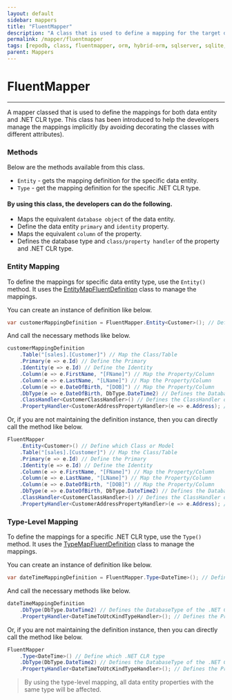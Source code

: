 ```yaml
---
layout: default
sidebar: mappers
title: "FluentMapper"
description: "A class that is used to define a mapping for the target data entity in a fluent way."
permalink: /mapper/fluentmapper
tags: [repodb, class, fluentmapper, orm, hybrid-orm, sqlserver, sqlite, mysql, postgresql]
parent: Mappers
---
```


# FluentMapper

---

A mapper classed that is used to define the mappings for both data entity and .NET CLR type. This class has been introduced to help the developers manage the mappings implicitly (by avoiding decorating the classes with different attributes).

### Methods

Below are the methods available from this class.

- `Entity` - gets the mapping definition for the specific data entity.
- `Type` - get the mapping definition for the specific .NET CLR type.

#### By using this class, the developers can do the following.

- Maps the equivalent `database object` of the data entity.
- Define the data entity `primary` and `identity` property.
- Maps the equivalent `column` of the property.
- Defines the database type and `class/property handler` of the property and .NET CLR type.

### Entity Mapping

To define the mappings for specific data entity type, use the `Entity()` method. It uses the [EntityMapFluentDefinition](/class/entitymapfluentdefinition) class to manage the mappings.

You can create an instance of definition like below.

```csharp
var customerMappingDefinition = FluentMapper.Entity<Customer>(); // Define which Class or Model
```

And call the necessary methods like below.

```csharp
customerMappingDefinition
    .Table("[sales].[Customer]") // Map the Class/Table
    .Primary(e => e.Id) // Define the Primary
    .Identity(e => e.Id) // Define the Identity
    .Column(e => e.FirstName, "[FName]") // Map the Property/Column
    .Column(e => e.LastName, "[LName]") // Map the Property/Column
    .Column(e => e.DateOfBirth, "[DOB]") // Map the Property/Column
    .DbType(e => e.DateOfBirth, DbType.DateTime2) // Defines the DatabaseType of the Property
    .ClassHandler<CustomerClassHandler>() // Defines the ClassHandler of the Model
    .PropertyHandler<CustomerAddressPropertyHandler>(e => e.Address); // Defines the PropertyHandler of the Property
```

Or, if you are not maintaining the definition instance, then you can directly call the method like below.

```csharp
FluentMapper
    .Entity<Customer>() // Define which Class or Model
    .Table("[sales].[Customer]") // Map the Class/Table
    .Primary(e => e.Id) // Define the Primary
    .Identity(e => e.Id) // Define the Identity
    .Column(e => e.FirstName, "[FName]") // Map the Property/Column
    .Column(e => e.LastName, "[LName]") // Map the Property/Column
    .Column(e => e.DateOfBirth, "[DOB]") // Map the Property/Column
    .DbType(e => e.DateOfBirth, DbType.DateTime2) // Defines the DatabaseType of the Property
    .ClassHandler<CustomerClassHandler>() // Defines the ClassHandler of the Model
    .PropertyHandler<CustomerAddressPropertyHandler>(e => e.Address); // Defines the PropertyHandler of the Property
```

### Type-Level Mapping

To define the mappings for a specific .NET CLR type, use the `Type()` method. It uses the [TypeMapFluentDefinition](/class/typemapfluentdefinition) class to manage the mappings.

You can create an instance of definition like below.

```csharp
var dateTimeMappingDefinition = FluentMapper.Type<DateTime>(); // Define which .NET CLR type
```

And call the necessary methods like below.

```csharp
dateTimeMappingDefinition
    .DbType(DbType.DateTime2) // Defines the DatabaseType of the .NET CLR type
    .PropertyHandler<DateTimeToUtcKindTypeHandler>(); // Defines the PropertyHandler of the .NET CLR type
```

Or, if you are not maintaining the definition instance, then you can directly call the method like below.

```csharp
FluentMapper
    .Type<DateTime>() // Define which .NET CLR type
    .DbType(DbType.DateTime2) // Defines the DatabaseType of the .NET CLR type
    .PropertyHandler<DateTimeToUtcKindTypeHandler>(); // Defines the PropertyHandler of the .NET CLR type
```

> By using the type-level mapping, all data entity properties with the same type will be affected.
